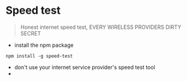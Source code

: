 # Speed test
> Honest internet speed test, EVERY WIRELESS PROVIDERS DIRTY SECRET

- install the npm package
```
npm install -g speed-test
```
- don't use your internet service provider's speed test tool
- 

